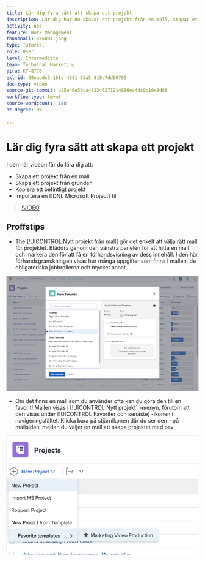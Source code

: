 ```yaml
---
title: Lär dig fyra sätt att skapa ett projekt
description: Lär dig hur du skapar ett projekt från en mall, skapar ett projekt från grunden, kopierar ett befintligt projekt eller importerar ett [!DNL Microsoft Project] -fil.
activity: use
feature: Work Management
thumbnail: 335084.jpeg
type: Tutorial
role: User
level: Intermediate
team: Technical Marketing
jira: KT-8770
exl-id: 98eaadc5-1b1d-4641-83a5-818e7dd60769
doc-type: video
source-git-commit: a25a49e59ca483246271214886ea4dc9c10e8d66
workflow-type: tm+mt
source-wordcount: '188'
ht-degree: 0%

---
```


# Lär dig fyra sätt att skapa ett projekt

I den här videon får du lära dig att:

* Skapa ett projekt från en mall
* Skapa ett projekt från grunden
* Kopiera ett befintligt projekt
* Importera en [!DNL Microsoft Project] fil

>[!VIDEO](https://video.tv.adobe.com/v/335084/?quality=12&learn=on)

## Proffstips

* The [!UICONTROL Nytt projekt från mall] gör det enkelt att välja rätt mall för projektet. Bläddra genom den vänstra panelen för att hitta en mall och markera den för att få en förhandsvisning av dess innehåll. I den här förhandsgranskningen visas hur många uppgifter som finns i mallen, de obligatoriska jobbrollerna och mycket annat.

![[!UICONTROL Nytt projekt från mall] window](assets/planner-fund-new-project-from-template-window.png)

* Om det finns en mall som du använder ofta kan du göra den till en favorit! Mallen visas i [!UICONTROL Nytt projekt] -menyn, förutom att den visas under [!UICONTROL Favoriter och senaste] -ikonen i navigeringsfältet. Klicka bara på stjärnikonen där du ser den - på mallsidan, medan du väljer en mall att skapa projektet med osv.

![[!UICONTROL Favoritmallar] lista under [!UICONTROL Nytt projekt] knapp](assets/planner-fund-template-favorites.png)

<!---
learn more:
create a project using a template
create a project
copy a project
import a project from Microsoft Project
--->
